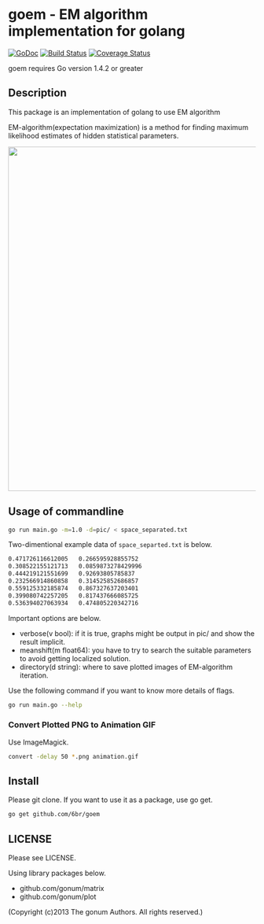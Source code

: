 goem - EM algorithm implementation for golang
===
[![GoDoc](https://godoc.org/github.com/6br/goem/goem?status.svg)](https://godoc.org/github.com/6br/goem/goem)
[![Build Status](https://drone.io/github.com/6br/goem/status.png)](https://drone.io/github.com/6br/goem/latest)
[![Coverage Status](https://coveralls.io/repos/github/6br/goem/badge.svg?branch=master)](https://coveralls.io/github/6br/goem?branch=master)

goem requires Go version 1.4.2 or greater

## Description
This package is an implementation of golang to use EM algorithm

EM-algorithm(expectation maximization) is a method for finding maximum likelihood estimates of hidden statistical parameters.

<img src="https://cloud.githubusercontent.com/assets/12047794/14041984/296de90a-f2b9-11e5-852d-a85dc021d6b1.gif" width="700">

## Usage of commandline
```sh
go run main.go -m=1.0 -d=pic/ < space_separated.txt
```

Two-dimentional example data of `space_separted.txt` is below.

```space_separated.txt
0.471726116612005	0.266595928855752
0.308522155121713	0.0859873278429996
0.444219121551699	0.92693805785837
0.232566914860858	0.314525852686857
0.559125332185874	0.867327637203401
0.399080742257205	0.817437666085725
0.536394027063934	0.474805220342716
```

Important options are below.

* verbose(v bool): if it is true, graphs might be output in pic/ and show the result implicit.
* meanshift(m float64): you have to try to search the suitable parameters to avoid getting localized solution.
* directory(d string): where to save plotted images of EM-algorithm iteration.

Use the following command if you want to know more details of flags.

```sh
go run main.go --help
```

### Convert Plotted PNG to Animation GIF
Use ImageMagick.
```sh
convert -delay 50 *.png animation.gif
```

## Install
Please git clone. If you want to use it as a package, use go get.

```sh
go get github.com/6br/goem
```

## LICENSE
Please see LICENSE. 

Using library packages below.

* github.com/gonum/matrix 
* github.com/gonum/plot

(Copyright (c)2013 The gonum Authors. All rights reserved.)

